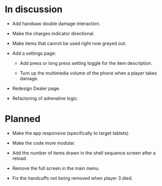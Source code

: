 # In discussion

- Add handsaw double damage interaction.

- Make the charges indicator directional.

- Make items that cannot be used right now greyed out.

- Add a settings page: 

  - Add press or long press setting toggle for the item description.

  - Turn up the multimedia volume of the phone when a player takes damage.

- Redesign Dealer page.

- Refactoring of adrenaline logic.

# Planned

- Make the app responsive (specifically to target tablets)

- Make the code more modular. 

- Add the number of items drawn in the shell sequence screen after a reload.

- Remove the full screen in the main menu. 

- Fix the handcuffs not being removed when player 3 died. 